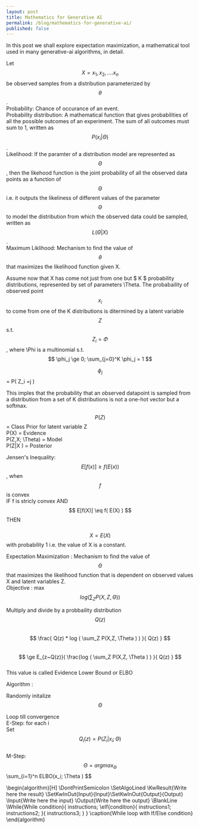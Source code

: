 ```yaml
---
layout: post
title: Mathematics for Generative AI
permalink: /blog/mathematics-for-generative-ai/
published: false
---
```


In this post we shall explore expectation maximization, a mathematical tool used in many generative-ai algorithms, in detail.  

Let $$ X = { x_1, x_2, ....x_n } $$ be observed samples from a distribution parameterized by $$ \theta $$.  
Probability: Chance of occurance of an event.   
Probability distribution: A mathematical function that gives probabilities of all the possible outcomes of an experiment. The sum of all outcomes must sum to 1, written as  $$ P (x_i | \Theta ) $$ .  
Likelihood: If the paramter of a distribution model are represented as $$ \Theta $$ , then the likehood function is the joint probability of all the observed data points as a function of $$ \Theta $$ i.e. it outputs the likeliness of different values of the parameter $$ \Theta $$ to model the distribution from which the observed data could be sampled, written as $$ L(\Theta| X ) $$.  
Maximum Liklihood: Mechanism to find the value of $$ \theta $$ that maximizes the likelihood function given X.  

Assume now that X has come not just from one but $ K $ probability distributions, represented by set of parameters \Theta. The probabaility of observed point $$ x_i $$ to come from one of the K distributions is ditermined by a latent variable $$ Z $$ s.t.   
$$ Z_i = \Phi $$ , where \Phi is a multinomial s.t.  
$$ \phi_j \ge 0; \sum_{j=0}^K \phi_j = 1 $$  

$$ \phi_j $$ = P( Z_i =j )  
  
This imples that the probability that an observed datapoint is sampled from a distribution from a set of K distributions is not a one-hot vector but a softmax.  

$$ P(Z) $$ = Class Prior for latent variable Z  
P(X) = Evidence  
P(Z,X; \Theta) = Model  
P(Z|X ) = Posterior  

Jensen's Inequality:   
$$ E[f(x)] \ge f( E(x) ) $$ , when $$ f $$ is convex  
IF f is stricly convex AND $$ E[f(X)] \eq f( E(X) ) $$ THEN  
&nbsp;&nbsp;&nbsp;&nbsp; $$ X = E(X) $$ with probability 1 i.e. the value of X is a constant.

Expectation Maximization : Mechanism to find the value of $$ \Theta $$ that maximizes the likelihood function that is dependent on observed values X and latent variables Z.  
Objective : max  $$ log ( \sum_Z P(X,Z, \Theta ) )  $$

Multiply and divide by a probbaility distribution $$ Q(z) $$  
$$ \frac{ Q(z) * log ( \sum_Z P(X,Z, \Theta ) ) }{ Q(z) }  $$  
$$ \ge E_{z~Q(z)}( \frac{log ( \sum_Z P(X,Z, \Theta ) ) }{ Q(z) } $$  
This value is called Evidence Lower Bound or ELBO  

Algorithm :  

Randomly initalize  $$ \Theta $$  

Loop till convergence  
E-Step:
  for each i  
      Set  $$ Q_i(z) = P(Z_i|x_i ;\Theta) $$  
M-Step:
  $$ \Theta = arg max_{\Theta} $$ \sum_{i=1}^n ELBO(x_i; \Theta ) $$


\begin{algorithm}[H]
\DontPrintSemicolon
\SetAlgoLined
\KwResult{Write here the result}
\SetKwInOut{Input}{Input}\SetKwInOut{Output}{Output}
\Input{Write here the input}
\Output{Write here the output}
\BlankLine
\While{While condition}{
    instructions\;
    \eIf{condition}{
        instructions1\;
        instructions2\;
    }{
        instructions3\;
    }
}
\caption{While loop with If/Else condition}
\end{algorithm} 




  
